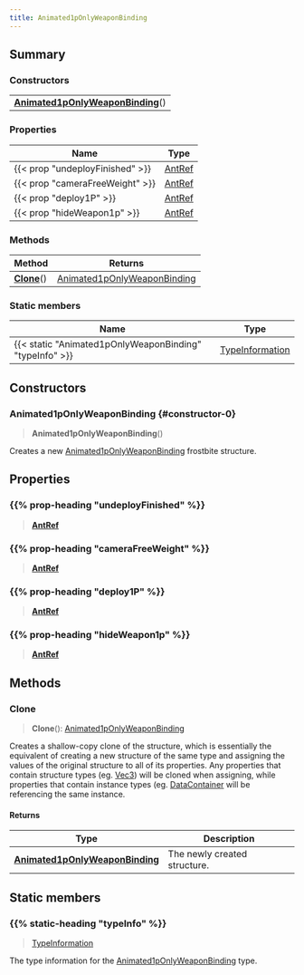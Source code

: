 ```yaml
---
title: Animated1pOnlyWeaponBinding
---
```



## Summary
### Constructors
| |
| ----------- |
| **[Animated1pOnlyWeaponBinding](#constructor-0)**() |

### Properties
| Name | Type |
| ---- | ---- |
| {{< prop "undeployFinished" >}} | [AntRef](/vext/ref/fb/antref) |
| {{< prop "cameraFreeWeight" >}} | [AntRef](/vext/ref/fb/antref) |
| {{< prop "deploy1P" >}} | [AntRef](/vext/ref/fb/antref) |
| {{< prop "hideWeapon1p" >}} | [AntRef](/vext/ref/fb/antref) |

### Methods
| Method | Returns |
| ------ | ---- |
| **[Clone](#clone)**() | [Animated1pOnlyWeaponBinding](/vext/ref/fb/animated1ponlyweaponbinding) |

### Static members
| Name | Type |
| ---- | ---- |
| {{< static "Animated1pOnlyWeaponBinding" "typeInfo" >}} | [TypeInformation](/vext/ref/shared/class/typeinformation) |

## Constructors
### Animated1pOnlyWeaponBinding {#constructor-0}
> **Animated1pOnlyWeaponBinding**()

Creates a new [Animated1pOnlyWeaponBinding](/vext/ref/fb/animated1ponlyweaponbinding) frostbite structure.

## Properties
### {{% prop-heading "undeployFinished" %}}
> **[AntRef](/vext/ref/fb/antref)**

### {{% prop-heading "cameraFreeWeight" %}}
> **[AntRef](/vext/ref/fb/antref)**

### {{% prop-heading "deploy1P" %}}
> **[AntRef](/vext/ref/fb/antref)**

### {{% prop-heading "hideWeapon1p" %}}
> **[AntRef](/vext/ref/fb/antref)**

## Methods
### Clone
> **Clone**(): [Animated1pOnlyWeaponBinding](/vext/ref/fb/animated1ponlyweaponbinding)

Creates a shallow-copy clone of the structure, which is essentially the equivalent of creating a new structure of the same type and assigning the values of the original structure to all of its properties. Any properties that contain structure types (eg. [Vec3](/vext/ref/shared/class/vec3)) will be cloned when assigning, while properties that contain instance types (eg. [DataContainer](/vext/ref/shared/class/datacontainer) will be referencing the same instance.

#### Returns
| Type | Description |
| ---- | ----------- |
| **[Animated1pOnlyWeaponBinding](/vext/ref/fb/animated1ponlyweaponbinding)** | The newly created structure. |

## Static members
### {{% static-heading "typeInfo" %}}
> [TypeInformation](/vext/ref/shared/class/typeinformation)

The type information for the [Animated1pOnlyWeaponBinding](/vext/ref/fb/animated1ponlyweaponbinding) type.

